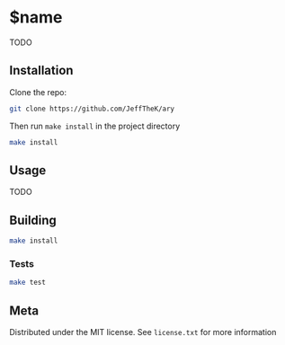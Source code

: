 # $name

TODO

## Installation

Clone the repo:

```sh
git clone https://github.com/JeffTheK/ary
```

Then run `make install` in the project directory

```sh
make install
```

## Usage

TODO

## Building

```sh
make install
```

### Tests

```sh
make test
```

## Meta

Distributed under the MIT license. See ``license.txt`` for more information